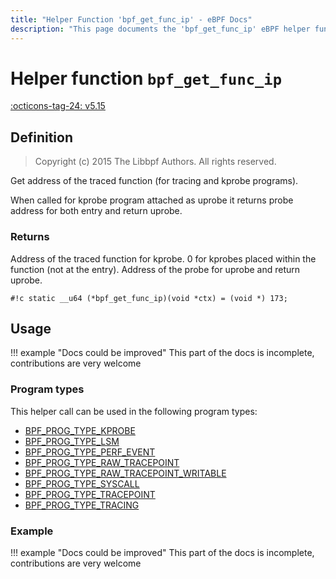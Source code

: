 ```yaml
---
title: "Helper Function 'bpf_get_func_ip' - eBPF Docs"
description: "This page documents the 'bpf_get_func_ip' eBPF helper function, including its defintion, usage, program types that can use it, and examples."
---
```

# Helper function `bpf_get_func_ip`

<!-- [FEATURE_TAG](bpf_get_func_ip) -->
[:octicons-tag-24: v5.15](https://github.com/torvalds/linux/commit/9b99edcae5c80c8fb9f8e7149bae528c9e610a72)
<!-- [/FEATURE_TAG] -->

## Definition

> Copyright (c) 2015 The Libbpf Authors. All rights reserved.


<!-- [HELPER_FUNC_DEF] -->
Get address of the traced function (for tracing and kprobe programs).

When called for kprobe program attached as uprobe it returns probe address for both entry and return uprobe.



### Returns

Address of the traced function for kprobe. 0 for kprobes placed within the function (not at the entry). Address of the probe for uprobe and return uprobe.

`#!c static __u64 (*bpf_get_func_ip)(void *ctx) = (void *) 173;`
<!-- [/HELPER_FUNC_DEF] -->

## Usage

!!! example "Docs could be improved"
    This part of the docs is incomplete, contributions are very welcome

### Program types

This helper call can be used in the following program types:

<!-- DO NOT EDIT MANUALLY -->
<!-- [HELPER_FUNC_PROG_REF] -->
 * [BPF_PROG_TYPE_KPROBE](../program-type/BPF_PROG_TYPE_KPROBE.md)
 * [BPF_PROG_TYPE_LSM](../program-type/BPF_PROG_TYPE_LSM.md)
 * [BPF_PROG_TYPE_PERF_EVENT](../program-type/BPF_PROG_TYPE_PERF_EVENT.md)
 * [BPF_PROG_TYPE_RAW_TRACEPOINT](../program-type/BPF_PROG_TYPE_RAW_TRACEPOINT.md)
 * [BPF_PROG_TYPE_RAW_TRACEPOINT_WRITABLE](../program-type/BPF_PROG_TYPE_RAW_TRACEPOINT_WRITABLE.md)
 * [BPF_PROG_TYPE_SYSCALL](../program-type/BPF_PROG_TYPE_SYSCALL.md)
 * [BPF_PROG_TYPE_TRACEPOINT](../program-type/BPF_PROG_TYPE_TRACEPOINT.md)
 * [BPF_PROG_TYPE_TRACING](../program-type/BPF_PROG_TYPE_TRACING.md)
<!-- [/HELPER_FUNC_PROG_REF] -->

### Example

!!! example "Docs could be improved"
    This part of the docs is incomplete, contributions are very welcome
